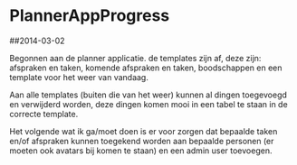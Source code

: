 PlannerAppProgress
==================
##2014-03-02

Begonnen aan de planner applicatie. de templates zijn af, deze zijn: afspraken en taken, komende afspraken en taken, boodschappen en een template voor het weer van vandaag. 

Aan alle templates (buiten die van het weer) kunnen al dingen toegevoegd en verwijderd worden, deze dingen komen mooi in een tabel te staan in de correcte template. 

Het volgende  wat ik ga/moet doen is er voor zorgen dat bepaalde taken en/of afspraken kunnen toegekend worden aan bepaalde personen (er moeten ook avatars bij komen te staan) en een admin user toevoegen.